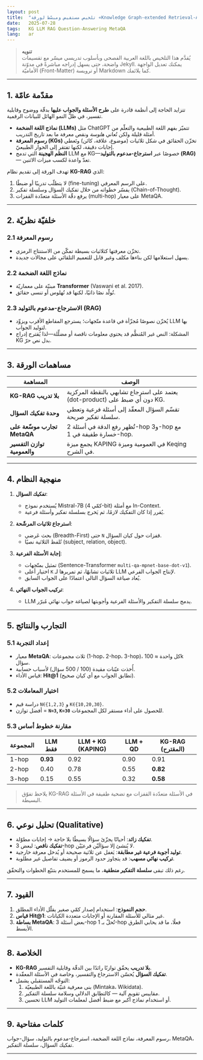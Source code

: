```yaml
---
layout: post
title:  "تلخيص مستفيض ومبسّط لورقة «Knowledge Graph-extended Retrieval-Augmented Generation for Question Answering»"
date:   2025-07-28
tags:   KG LLM RAG Question-Answering MetaQA
lang:   ar
---
```


> **تنويه**  
> يُقدَّم هذا التلخيص باللغة العربية الفصحى وبأسلوب تدريسي ميسّر مع تقسيمات واضحة، حتى يسهل إدراجه مباشرةً في مدوّنة Jekyll. يمكنك تعديل الواجهة الأماميّة (Front-Matter) أو ترويسة Markdown كما يلائمك.

---

## 1. مقدّمة عامّة
تتزايد الحاجة إلى أنظمة قادرة على **طرح الأسئلة والجواب عليها** بدقّة ووضوح وقابلية تفسير، في ظلّ النمو الهائل للبيانات الرقمية.  
- **نماذج اللغة الضخمة (LLMs)** مثل ChatGPT تتميّز بفهم اللغة الطبيعية والتعلّم من أمثلة قليلة ولكن تُعاني _هلوسة_ ونقص معرفة ما بعد تاريخ التدريب.  
- **رسوم المعرفة (KGs)** تخزّن الحقائق في شكل ثلاثيات (موضوع، علاقة، كائن) وتَعطي إجابات دقيقة، لكنها تفتقر إلى الحوار الطبيعيّ.  
- **النظم الهجينة** التي تدمج LLM مع KG—خصوصًا عبر **استرجاع-مدعوم بالتوليد (RAG)**— تعدّ واعدة لكسب ميزات الاثنين.

تهدف الورقة إلى تقديم نظام **KG-RAG** الذي:  
1. لا يتطلّب تدريبًا أو ضبطًا (fine-tuning) على الرسم المعرفي.  
2. يفسّر خطواته من خلال تفكيك السؤال وسلسلة تفكير (Chain-of-Thought).  
3. يرفع دقّة الأسئلة متعدّدة القفزات (multi-hop) على معيار MetaQA.

---

## 2. خلفيّة نظريّة

### 2.1 رسوم المعرفة
- تخزّن معرفتها كثلاثيات بسيطة تمكّن من الاستنتاج الرمزي.
- يسهل استعلامها لكن بناءها مكلف وغير قابل للتعميم التلقائي على مجالات جديدة.

### 2.2 نماذج اللغة الضخمة
- مبنيّة على معماريّة **Transformer** (Vaswani et al. 2017).  
- تُولّد نصًا ذاتيًا، لكنها قد تُهلوس أو تنسى حقائق.

### 2.3 الاسترجاع-مدعوم بالتوليد (RAG)
- يُخزّن نصوصًا مُجزّأة في قاعدة متّجهات؛ يسترجع المقاطع الأقرب ويزوِّد LLM بها لتوليد الجواب.  
- المشكلة: النص غير المُنظَّم قد يحتوي معلومات ناقصة أو مضلِّلة—لذا يُقترح إدراج KG بدل نص حرّ.

---

## 3. مساهمات الورقة

| المساهمة | الوصف |
|----------|-------|
| **KG-RAG بلا تدريب** | يعتمد على استرجاع تشابهي بالنقطة المركزية (dot-product) دون أي ضبط على KG. |
| **وحدة تفكيك السؤال** | تقسّم السؤال المعقّد إلى أسئلة فرعية وتعطي سلسلة تفكير صريحة. |
| **تجارب موسّعة على MetaQA** | تُظهر رفع الدقة في أسئلة 2-hop و3-hop مع خسارة طفيفة في 1-hop. |
| **توازن التفسير والعمومية** | يجمع ميزة KAPING في العمومية وميزة Keqing في الشرح. |

---

## 4. منهجية النظام

1. **تفكيك السؤال**:  
   - يُستخدم نموذج Mistral-7B (كمّي 4-bit) مع أمثلة In-Context.  
   - يُقرر إذا كان التفكيك لازمًا، ثم يَخرج بسلسلة تفكير وأسئلة فرعية.

2. **استرجاع ثلاثيات المرشّحة**:  
   - بحث عَرضي (Breadth-First) حتى `N` قفزات حول كيان السؤال.  
   - تُلفظ الثلاثية نصيًا (subject, relation, object).

3. **إجابة الأسئلة الفرعية**:  
   - تمثيل بمتّجهات (Sentence-Transformer `multi-qa-mpnet-base-dot-v1`).  
   - اختيار أعلى `K` ثلاثيات تشابهًا، ثم تمريرها لـ LLM لإنتاج الجواب الفرعي.  
   - يُعاد صياغة السؤال التالي اعتمادًا على الجواب السابق.

4. **تركيب الجواب النهائي**:  
   - LLM يدمج سلسلة التفكير والأسئلة الفرعية وأجوبتها لصياغة جواب نهائي مُبرّر.

---

## 5. التجارب والنتائج

### 5.1 إعداد التجربة
- معيار **MetaQA**: ثلاث مجموعات (1-hop، 2-hop، 3-hop)، كل واحدة ≈ 100k سؤال.  
- أُخذت عيّنات مقيدة (100 / 500 سؤال) لأسباب حسابية.  
- قياس الأداء: **Hit@1** (تطابق الجواب مع أي كيان صحيح).

### 5.2 اختيار المعاملات
- دراسة قيم `N∈{1,2,3}` و `K∈{10,20,30}`.  
- أفضل توازن = **`N=3`, `K=30`** للحصول على أداء مستقر لكل المجموعات.

### 5.3 مقارنة خطوط أساس
| المجموعة | LLM فقط | LLM + KG (KAPING) | LLM + QD | **KG-RAG (المقترح)** |
|-----------|---------|-------------------|----------|-----------------------|
| 1-hop | **0.93** | 0.92 | 0.90 | 0.91 |
| 2-hop | 0.40 | 0.78 | 0.55 | **0.82** |
| 3-hop | 0.15 | 0.55 | 0.32 | **0.58** |

> يلاحظ تفوّق KG-RAG في الأسئلة متعدّدة القفزات مع تضحية طفيفة في الأسئلة البسيطة.

---

## 6. تحليل نوعي (Qualitative)

- **تفكيك زائد**: أحيانًا يجزّئ سؤالًا بسيطًا بلا حاجة → إجابات مطوّلة.  
- **تفكيك ناقص**: لبعض 3-hop لا يُنشئ إلا سؤالَيْن فرعيَيْن.  
- **توليد أجوبة فرعية غير مطابقة**: يَغفل عن ثلاثية صحيحة أو يُدخل معرفة خارجية.  
- **تركيب نهائي مسهب**: قد يتجاوز حدود الرموز أو يضيف تفاصيل غير مطلوبة.

رغم ذلك تبقى **سلسلة التفكير منطقية**، ما يسمح للمستخدم بتتبّع الخطوات والتحقّق.

---

## 7. القيود

1. **حجم النموذج**: استخدام إصدار كمّي صغير يقلّل الأداء المطلق.  
2. **قياس Hit@1**: غير مثالي للأسئلة المقارنة أو الإجابات متعددة الكيانات.  
3. **بساطة MetaQA**: بعض أسئلة 3-hop تُحلّ بـ 1-hop فعلًا، ما قد يحابي الطرق الأبسط.

---

## 8. الخلاصة

- **KG-RAG بلا تدريب** يحقّق توازنًا رائدًا بين الدقّة وقابلية التفسير.  
- **تفكيك السؤال** يُحسّن الاسترجاع والتفسير، وخاصة في الأسئلة المعقّدة.  
- التوجّه المستقبلي يشمل:  
  1. بنى معرفية غنيّة باللغة الطبيعيّة (Mintaka، Wikidata).  
  2. مقاييس تقويم آلية — كالتطابق الدلالي وسلامة سلسلة التفكير.  
  3. تحسين LLM أو استخدام نماذج أكبر مع ضبط أفضل لمعلمات التوليد.

---

## 9. كلمات مفتاحية
رسوم المعرفة، نماذج اللغة الضخمة، استرجاع-مدعوم بالتوليد، سؤال-جواب، MetaQA، تفكيك السؤال، سلسلة التفكير.

---
